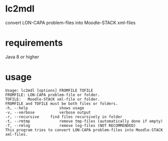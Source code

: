 # lc2mdl
convert LON-CAPA problem-files into Moodle-STACK xml-files

# requirements
Java 8 or higher

# usage
```
Usage: lc2mdl [options] FROMFILE TOFILE
FROMFILE: LON-CAPA problem-file or folder.
TOFILE:   Moodle-STACK xml-file or folder.
FROMFILE and TOFILE must be both files or folders.
-h, --help 				shows usage
-v, --verbose			verbose output
-r, --recursive		find files recursively in folder
-t, --rmtmp				remove tmp-files (automatically done if empty)
-T, --rmlog				remove log-files (NOT RECOMMENDED)
This program tries to convert LON-CAPA problem-files into Moodle-STACK xml-files.
```
